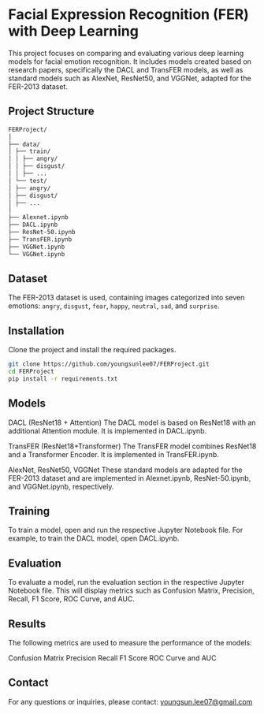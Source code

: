 # Facial Expression Recognition (FER) with Deep Learning

This project focuses on comparing and evaluating various deep learning models for facial emotion recognition. It includes models created based on research papers, specifically the DACL and TransFER models, as well as standard models such as AlexNet, ResNet50, and VGGNet, adapted for the FER-2013 dataset. 

## Project Structure 
```bash
FERProject/
│
├── data/
│ ├── train/
│ │ ├── angry/
│ │ ├── disgust/
│ │ ├── ...
│ └── test/
│ ├── angry/
│ ├── disgust/
│ ├── ...
│
├── Alexnet.ipynb
├── DACL.ipynb
├── ResNet-50.ipynb
├── TransFER.ipynb
├── VGGNet.ipynb
└── VGGNet.ipynb
```

## Dataset
The FER-2013 dataset is used, containing images categorized into seven emotions: `angry`, `disgust`, `fear`, `happy`, `neutral`, `sad`, and `surprise`.

## Installation
Clone the project and install the required packages.
```bash
git clone https://github.com/youngsunlee07/FERProject.git
cd FERProject
pip install -r requirements.txt
``` 

## Models
DACL (ResNet18 + Attention)
The DACL model is based on ResNet18 with an additional Attention module. It is implemented in DACL.ipynb.

TransFER (ResNet18+Transformer) 
The TransFER model combines ResNet18 and a Transformer Encoder. It is implemented in TransFER.ipynb.

AlexNet, ResNet50, VGGNet
These standard models are adapted for the FER-2013 dataset and are implemented in Alexnet.ipynb, ResNet-50.ipynb, and VGGNet.ipynb, respectively.

## Training
To train a model, open and run the respective Jupyter Notebook file. For example, to train the DACL model, open DACL.ipynb.

## Evaluation
To evaluate a model, run the evaluation section in the respective Jupyter Notebook file. This will display metrics such as Confusion Matrix, Precision, Recall, F1 Score, ROC Curve, and AUC.

## Results
The following metrics are used to measure the performance of the models:

Confusion Matrix
Precision
Recall
F1 Score
ROC Curve and AUC


## Contact
For any questions or inquiries, please contact: youngsun.lee07@gmail.com
